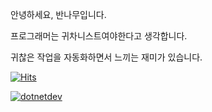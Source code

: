 안녕하세요, 반나무입니다.

프로그래머는 귀차니스트여야한다고 생각합니다.

귀찮은 작업을 자동화하면서 느끼는 재미가 있습니다.

[![Hits](https://hits.seeyoufarm.com/api/count/incr/badge.svg?url=https%3A%2F%2Fgithub.com%2FBantree96&count_bg=%2379C83D&title_bg=%23555555&icon=&icon_color=%23E7E7E7&title=hits&edge_flat=false)](https://hits.seeyoufarm.com)

[![dotnetdev](https://profile.dotnetdev-badge.kr/api/v1/badge/medium?id=Bantree&theme=Light)](https://forum.dotnetdev.kr/)
